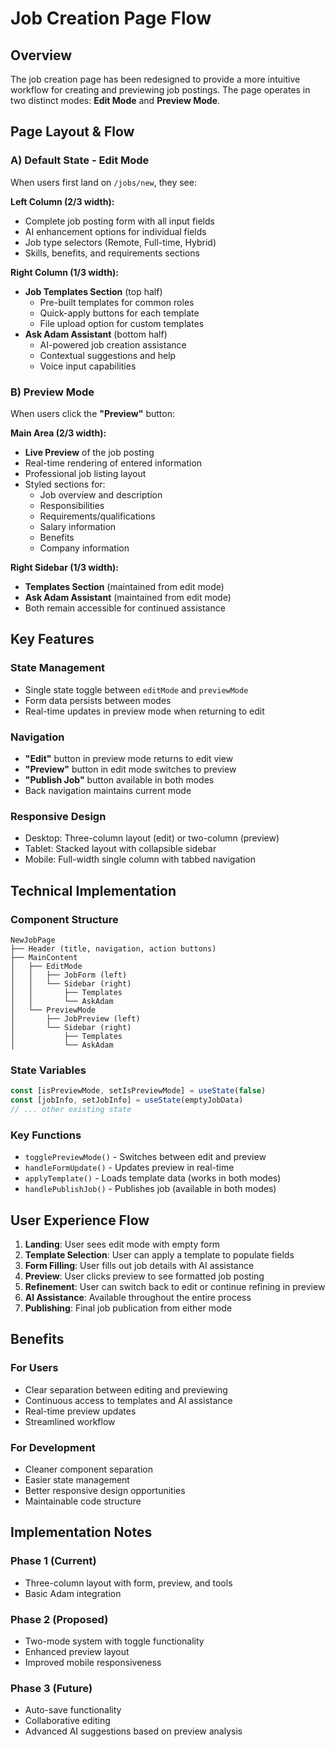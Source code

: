 # Job Creation Page Flow

## Overview
The job creation page has been redesigned to provide a more intuitive workflow for creating and previewing job postings. The page operates in two distinct modes: **Edit Mode** and **Preview Mode**.

## Page Layout & Flow

### A) Default State - Edit Mode
When users first land on `/jobs/new`, they see:

**Left Column (2/3 width):**
- Complete job posting form with all input fields
- AI enhancement options for individual fields
- Job type selectors (Remote, Full-time, Hybrid)
- Skills, benefits, and requirements sections

**Right Column (1/3 width):**
- **Job Templates Section** (top half)
  - Pre-built templates for common roles
  - Quick-apply buttons for each template
  - File upload option for custom templates
- **Ask Adam Assistant** (bottom half)
  - AI-powered job creation assistance
  - Contextual suggestions and help
  - Voice input capabilities

### B) Preview Mode
When users click the **"Preview"** button:

**Main Area (2/3 width):**
- **Live Preview** of the job posting
- Real-time rendering of entered information
- Professional job listing layout
- Styled sections for:
  - Job overview and description
  - Responsibilities
  - Requirements/qualifications
  - Salary information
  - Benefits
  - Company information

**Right Sidebar (1/3 width):**
- **Templates Section** (maintained from edit mode)
- **Ask Adam Assistant** (maintained from edit mode)
- Both remain accessible for continued assistance

## Key Features

### State Management
- Single state toggle between `editMode` and `previewMode`
- Form data persists between modes
- Real-time updates in preview mode when returning to edit

### Navigation
- **"Edit"** button in preview mode returns to edit view
- **"Preview"** button in edit mode switches to preview
- **"Publish Job"** button available in both modes
- Back navigation maintains current mode

### Responsive Design
- Desktop: Three-column layout (edit) or two-column (preview)
- Tablet: Stacked layout with collapsible sidebar
- Mobile: Full-width single column with tabbed navigation

## Technical Implementation

### Component Structure
```
NewJobPage
├── Header (title, navigation, action buttons)
├── MainContent
│   ├── EditMode
│   │   ├── JobForm (left)
│   │   └── Sidebar (right)
│   │       ├── Templates
│   │       └── AskAdam
│   └── PreviewMode
│       ├── JobPreview (left)
│       └── Sidebar (right)
│           ├── Templates
│           └── AskAdam
```

### State Variables
```typescript
const [isPreviewMode, setIsPreviewMode] = useState(false)
const [jobInfo, setJobInfo] = useState(emptyJobData)
// ... other existing state
```

### Key Functions
- `togglePreviewMode()` - Switches between edit and preview
- `handleFormUpdate()` - Updates preview in real-time
- `applyTemplate()` - Loads template data (works in both modes)
- `handlePublishJob()` - Publishes job (available in both modes)

## User Experience Flow

1. **Landing**: User sees edit mode with empty form
2. **Template Selection**: User can apply a template to populate fields
3. **Form Filling**: User fills out job details with AI assistance
4. **Preview**: User clicks preview to see formatted job posting
5. **Refinement**: User can switch back to edit or continue refining in preview
6. **AI Assistance**: Available throughout the entire process
7. **Publishing**: Final job publication from either mode

## Benefits

### For Users
- Clear separation between editing and previewing
- Continuous access to templates and AI assistance
- Real-time preview updates
- Streamlined workflow

### For Development
- Cleaner component separation
- Easier state management
- Better responsive design opportunities
- Maintainable code structure

## Implementation Notes

### Phase 1 (Current)
- Three-column layout with form, preview, and tools
- Basic Adam integration

### Phase 2 (Proposed)
- Two-mode system with toggle functionality
- Enhanced preview layout
- Improved mobile responsiveness

### Phase 3 (Future)
- Auto-save functionality
- Collaborative editing
- Advanced AI suggestions based on preview analysis 